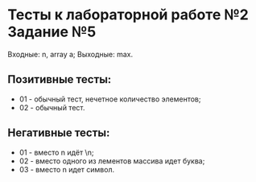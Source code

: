 # Тесты к лабораторной работе №2 Задание №5

Входные: n, array a;
Выходные: max.

## Позитивные тесты:

- 01 - обычный тест, нечетное количество элементов;
- 02 - обычный тест.

## Негативные тесты:

- 01 - вместо n идёт \n;
- 02 - вместо одного из лементов массива идeт буквa;
- 03 - вместо n идет символ.